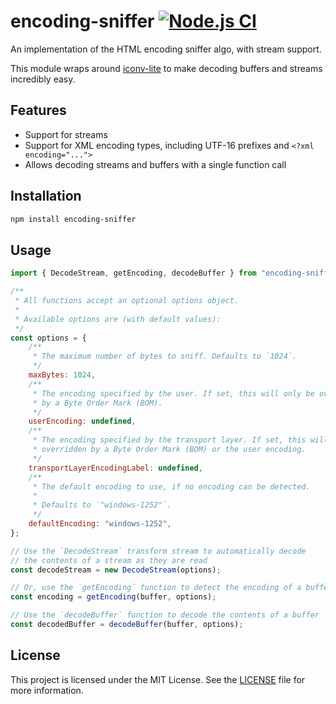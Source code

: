 # encoding-sniffer [![Node.js CI](https://github.com/fb55/encoding-sniffer/actions/workflows/nodejs-test.yml/badge.svg)](https://github.com/fb55/encoding-sniffer/actions/workflows/nodejs-test.yml)

An implementation of the HTML encoding sniffer algo, with stream support.

This module wraps around [iconv-lite](https://github.com/ashtuchkin/iconv-lite)
to make decoding buffers and streams incredibly easy.

## Features

- Support for streams
- Support for XML encoding types, including UTF-16 prefixes and
  `<?xml encoding="...">`
- Allows decoding streams and buffers with a single function call

## Installation

```bash
npm install encoding-sniffer
```

## Usage

```js
import { DecodeStream, getEncoding, decodeBuffer } from "encoding-sniffer";

/**
 * All functions accept an optional options object.
 *
 * Available options are (with default values):
 */
const options = {
    /**
     * The maximum number of bytes to sniff. Defaults to `1024`.
     */
    maxBytes: 1024,
    /**
     * The encoding specified by the user. If set, this will only be overridden
     * by a Byte Order Mark (BOM).
     */
    userEncoding: undefined,
    /**
     * The encoding specified by the transport layer. If set, this will only be
     * overridden by a Byte Order Mark (BOM) or the user encoding.
     */
    transportLayerEncodingLabel: undefined,
    /**
     * The default encoding to use, if no encoding can be detected.
     *
     * Defaults to `"windows-1252"`.
     */
    defaultEncoding: "windows-1252",
};

// Use the `DecodeStream` transform stream to automatically decode
// the contents of a stream as they are read
const decodeStream = new DecodeStream(options);

// Or, use the `getEncoding` function to detect the encoding of a buffer
const encoding = getEncoding(buffer, options);

// Use the `decodeBuffer` function to decode the contents of a buffer
const decodedBuffer = decodeBuffer(buffer, options);
```

## License

This project is licensed under the MIT License. See the [LICENSE](/LICENSE) file
for more information.
